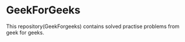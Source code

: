 # GeekForGeeks
This  repository(GeekForgeeks)  contains  solved  practise  problems  from  geek  for  geeks.

